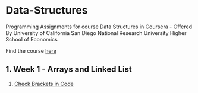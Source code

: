 # Data-Structures
Programming Assignments for course Data Structures in Coursera - Offered By University of California San Diego National Research University Higher School of Economics

Find the course [here](https://www.coursera.org/learn/data-structures?specialization=data-structures-algorithms)

## 1. Week 1 -  Arrays and Linked List

1. [Check Brackets in Code](https://github.com/jsrathi17/Data-Structures/blob/master/1_brackets_in_code/check_brackets.py)
